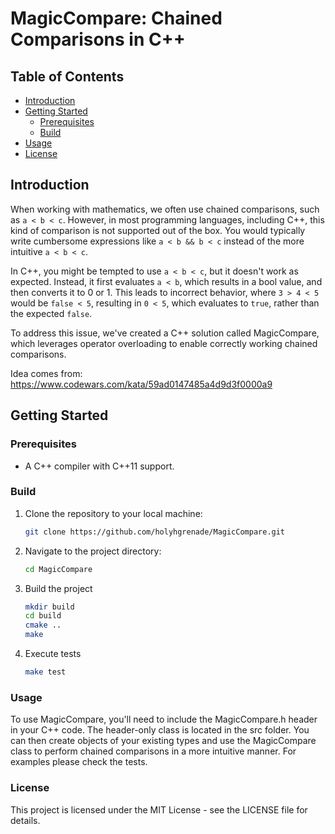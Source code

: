 # MagicCompare: Chained Comparisons in C++

## Table of Contents

- [Introduction](#introduction)
- [Getting Started](#getting-started)
  - [Prerequisites](#prerequisites)
  - [Build](#build)
- [Usage](#usage)
- [License](#license)

## Introduction

When working with mathematics, we often use chained comparisons, such as `a < b < c`. However, in most programming languages, including C++, this kind of comparison is not supported out of the box. You would typically write cumbersome expressions like `a < b && b < c` instead of the more intuitive `a < b < c`.

In C++, you might be tempted to use `a < b < c`, but it doesn't work as expected. Instead, it first evaluates `a < b`, which results in a bool value, and then converts it to 0 or 1. This leads to incorrect behavior, where `3 > 4 < 5` would be `false < 5`, resulting in `0 < 5`, which evaluates to `true`, rather than the expected `false`.

To address this issue, we've created a C++ solution called MagicCompare, which leverages operator overloading to enable correctly working chained comparisons.

Idea comes from: https://www.codewars.com/kata/59ad0147485a4d9d3f0000a9

## Getting Started

### Prerequisites

- A C++ compiler with C++11 support.

### Build

1. Clone the repository to your local machine:

   ```bash
   git clone https://github.com/holyhgrenade/MagicCompare.git
   
2. Navigate to the project directory:

   ```bash
   cd MagicCompare

3. Build the project

   ```bash
   mkdir build
   cd build
   cmake ..
   make

4. Execute tests

   ```bash
   make test

### Usage

To use MagicCompare, you'll need to include the MagicCompare.h header in your C++ code. The header-only class is located in the src folder. You can then create objects of your existing types and use the MagicCompare class to perform chained comparisons in a more intuitive manner.
For examples please check the tests.

### License

This project is licensed under the MIT License - see the LICENSE file for details.
